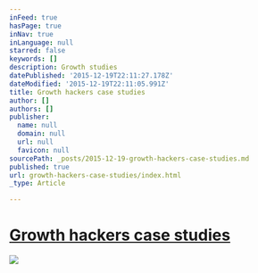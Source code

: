 ```yaml
---
inFeed: true
hasPage: true
inNav: true
inLanguage: null
starred: false
keywords: []
description: Growth studies
datePublished: '2015-12-19T22:11:27.178Z'
dateModified: '2015-12-19T22:11:05.991Z'
title: Growth hackers case studies
author: []
authors: []
publisher:
  name: null
  domain: null
  url: null
  favicon: null
sourcePath: _posts/2015-12-19-growth-hackers-case-studies.md
published: true
url: growth-hackers-case-studies/index.html
_type: Article

---
```

# [Growth hackers case studies][0]
![](https://the-grid-user-content.s3-us-west-2.amazonaws.com/7d008fa4-b6c8-4ed9-9ccf-b90653260e57.jpg)

[0]: http://growthhackers.com/growth-studies